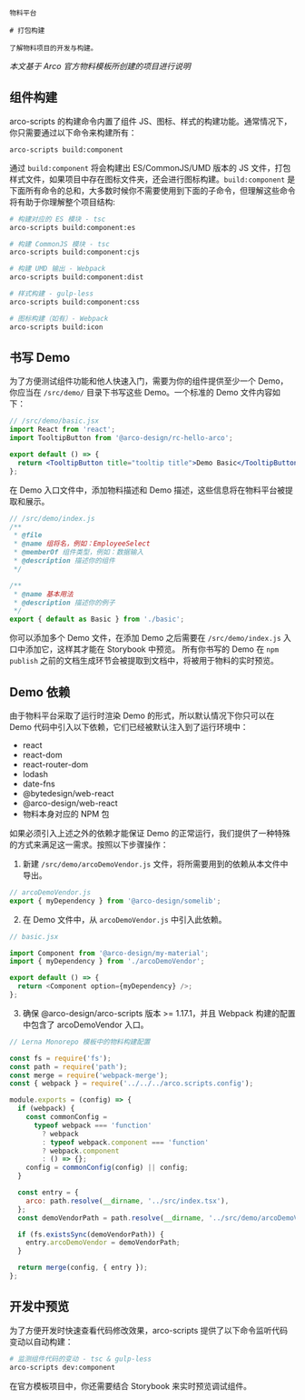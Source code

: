 `````
物料平台

# 打包构建

了解物料项目的开发与构建。
`````

*本文基于 Arco 官方物料模板所创建的项目进行说明*

## 组件构建

arco-scripts 的构建命令内置了组件 JS、图标、样式的构建功能。通常情况下，你只需要通过以下命令来构建所有：

```
arco-scripts build:component
```

通过 `build:component` 将会构建出 ES/CommonJS/UMD 版本的 JS 文件，打包样式文件，如果项目中存在图标文件夹，还会进行图标构建。`build:component` 是下面所有命令的总和，大多数时候你不需要使用到下面的子命令，但理解这些命令将有助于你理解整个项目结构:

```bash
# 构建对应的 ES 模块 - tsc
arco-scripts build:component:es

# 构建 CommonJS 模块 - tsc
arco-scripts build:component:cjs

# 构建 UMD 输出 - Webpack
arco-scripts build:component:dist

# 样式构建 - gulp-less
arco-scripts build:component:css

# 图标构建（如有）- Webpack
arco-scripts build:icon
```

## **书写 Demo**

为了方便测试组件功能和他人快速入门，需要为你的组件提供至少一个 Demo，你应当在 `/src/demo/` 目录下书写这些 Demo。一个标准的 Demo 文件内容如下：

```jsx
// /src/demo/basic.jsx
import React from 'react';
import TooltipButton from '@arco-design/rc-hello-arco';

export default () => {
  return <TooltipButton title="tooltip title">Demo Basic</TooltipButton>;
};
```

在 Demo 入口文件中，添加物料描述和 Demo 描述，这些信息将在物料平台被提取和展示。

```javascript
// /src/demo/index.js
/**
 * @file
 * @name 组将名，例如：EmployeeSelect
 * @memberOf 组件类型，例如：数据输入
 * @description 描述你的组件
 */

/**
 * @name 基本用法
 * @description 描述你的例子
 */
export { default as Basic } from './basic';
```

你可以添加多个 Demo 文件，在添加 Demo 之后需要在 `/src/demo/index.js` 入口中添加它，这样其才能在 Storybook 中预览。 所有你书写的 Demo 在 `npm publish` 之前的文档生成环节会被提取到文档中，将被用于物料的实时预览。

## **Demo 依赖**

由于物料平台采取了运行时渲染 Demo 的形式，所以默认情况下你只可以在 Demo 代码中引入以下依赖，它们已经被默认注入到了运行环境中：

- react
- react-dom
- react-router-dom
- lodash
- date-fns
- @bytedesign/web-react
- @arco-design/web-react
- 物料本身对应的 NPM 包

如果必须引入上述之外的依赖才能保证 Demo 的正常运行，我们提供了一种特殊的方式来满足这一需求。按照以下步骤操作：

1.  新建 `/src/demo/arcoDemoVendor.js` 文件，将所需要用到的依赖从本文件中导出。

```javascript
// arcoDemoVendor.js
export { myDependency } from '@arco-design/somelib';
```

2.  在 Demo 文件中，从 `arcoDemoVendor.js` 中引入此依赖。

```javascript
// basic.jsx

import Component from '@arco-design/my-material';
import { myDependency } from './arcoDemoVendor';

export default () => {
  return <Component option={myDependency} />;
};
```

3.  确保 @arco-design/arco-scripts 版本 >= 1.17.1，并且 Webpack 构建的配置中包含了 arcoDemoVendor 入口。

```javascript
// Lerna Monorepo 模板中的物料构建配置

const fs = require('fs');
const path = require('path');
const merge = require('webpack-merge');
const { webpack } = require('../../../arco.scripts.config');

module.exports = (config) => {
  if (webpack) {
    const commonConfig =
      typeof webpack === 'function'
        ? webpack
        : typeof webpack.component === 'function'
        ? webpack.component
        : () => {};
    config = commonConfig(config) || config;
  }

  const entry = {
    arco: path.resolve(__dirname, '../src/index.tsx'),
  };
  const demoVendorPath = path.resolve(__dirname, '../src/demo/arcoDemoVendor.js');

  if (fs.existsSync(demoVendorPath)) {
    entry.arcoDemoVendor = demoVendorPath;
  }

  return merge(config, { entry });
};
```

## **开发中预览**

为了方便开发时快速查看代码修改效果，arco-scripts 提供了以下命令监听代码变动以自动构建：

```bash
# 监测组件代码的变动 - tsc & gulp-less
arco-scripts dev:component
```

在官方模板项目中，你还需要结合 Storybook 来实时预览调试组件。

